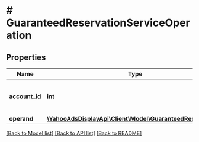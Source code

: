 # # GuaranteedReservationServiceOperation

## Properties

Name | Type | Description | Notes
------------ | ------------- | ------------- | -------------
**account_id** | **int** | &lt;div lang&#x3D;\&quot;ja\&quot;&gt;アカウントIDです。&lt;/div&gt; &lt;div lang&#x3D;\&quot;en\&quot;&gt;Account ID.&lt;/div&gt; |
**operand** | [**\YahooAdsDisplayApi\Client\Model\GuaranteedReservation[]**](GuaranteedReservation.md) |  |

[[Back to Model list]](../../README.md#models) [[Back to API list]](../../README.md#endpoints) [[Back to README]](../../README.md)
